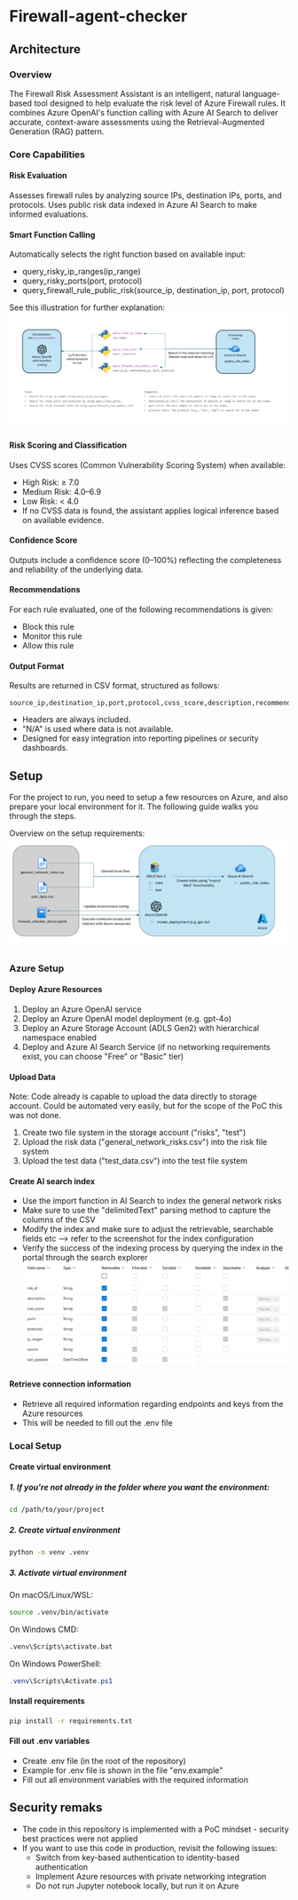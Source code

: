 # Firewall-agent-checker

## Architecture
### Overview
The Firewall Risk Assessment Assistant is an intelligent, natural language-based tool designed to help evaluate the risk level of Azure Firewall rules. It combines Azure OpenAI's function calling with Azure AI Search to deliver accurate, context-aware assessments using the Retrieval-Augmented Generation (RAG) pattern.

### Core Capabilities
#### Risk Evaluation
Assesses firewall rules by analyzing source IPs, destination IPs, ports, and protocols. Uses public risk data indexed in Azure AI Search to make informed evaluations.

#### Smart Function Calling
Automatically selects the right function based on available input:
- query_risky_ip_ranges(ip_range)
- query_risky_ports(port, protocol)
- query_firewall_rule_public_risk(source_ip, destination_ip, port, protocol)

See this illustration for further explanation:
![Function Calling](media/function_calling.png)

#### Risk Scoring and Classification
Uses CVSS scores (Common Vulnerability Scoring System) when available:
- High Risk: ≥ 7.0
- Medium Risk: 4.0–6.9
- Low Risk: < 4.0
- If no CVSS data is found, the assistant applies logical inference based on available evidence.

#### Confidence Score
Outputs include a confidence score (0–100%) reflecting the completeness and reliability of the underlying data.

#### Recommendations
For each rule evaluated, one of the following recommendations is given:
- Block this rule
- Monitor this rule
- Allow this rule

#### Output Format
Results are returned in CSV format, structured as follows:

```csv
source_ip,destination_ip,port,protocol,cvss_score,description,recommendation,ai_risk_assessment,confidence_score_percentage
```

- Headers are always included.
- "N/A" is used where data is not available.
- Designed for easy integration into reporting pipelines or security dashboards.


## Setup
For the project to run, you need to setup a few resources on Azure, and also prepare your local environment for it. The following guide walks you through the steps.

Overview on the setup requirements:
![Resource configuration](media/resource_config.png)

### Azure Setup
#### Deploy Azure Resources
1. Deploy an Azure OpenAI service
2. Deploy an Azure OpenAI model deployment (e.g. gpt-4o)
3. Deploy an Azure Storage Account (ADLS Gen2) with hierarchical namespace enabled
4. Deploy and Azure AI Search Service (if no networking requirements exist, you can choose "Free" or "Basic" tier)

#### Upload Data
Note: Code already is capable to upload the data directly to storage account. Could be automated very easily, but for the scope of the PoC this was not done.
1. Create two file system in the storage account ("risks", "test")
2. Upload the risk data ("general_network_risks.csv") into the risk file system
3. Upload the test data ("test_data.csv") into the test file system

#### Create AI search index
- Use the import function in AI Search to index the general network risks
- Make sure to use the "delimitedText" parsing method to capture the columns of the CSV
- Modify the index and make sure to adjust the retrievable, searchable fields etc --> refer to the screenshot for the index configuration
- Verify the success of the indexing process by querying the index in the portal through the search explorer
![AI Search Index configuration](media/ai_search_index_config.png)

#### Retrieve connection information
- Retrieve all required information regarding endpoints and keys from the Azure resources
- This will be needed to fill out the .env file

### Local Setup
#### Create virtual environment
##### 1. If you're not already in the folder where you want the environment:
```bash
cd /path/to/your/project
```

##### 2. Create virtual environment
```bash
python -m venv .venv
```

##### 3. Activate virtual environment
On macOS/Linux/WSL:
```bash
source .venv/bin/activate
```

On Windows CMD:
```cmd
.venv\Scripts\activate.bat
```

On Windows PowerShell:
```powershell
.venv\Scripts\Activate.ps1
```

#### Install requirements
```bash
pip install -r requirements.txt
```

#### Fill out .env variables
- Create .env file (in the root of the repository)
- Example for .env file is shown in the file "env.example"
- Fill out all environment variables with the required information

## Security remaks
- The code in this repository is implemented with a PoC mindset - security best practices were not applied
- If you want to use this code in production, revisit the following issues:
    - Switch from key-based authentication to identity-based authentication
    - Implement Azure resources with private networking integration
    - Do not run Jupyter notebook locally, but run it on Azure